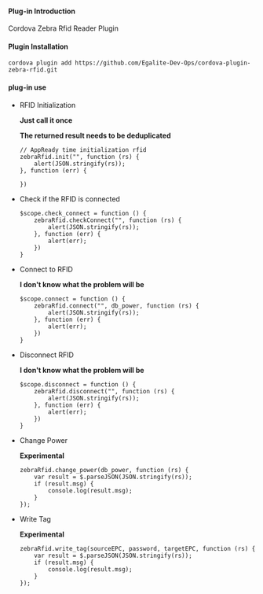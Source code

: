 #### Plug-in Introduction
Cordova Zebra Rfid Reader Plugin

#### Plugin Installation
`cordova plugin add https://github.com/Egalite-Dev-Ops/cordova-plugin-zebra-rfid.git`

#### plug-in use
- RFID Initialization
	
	**Just call it once**
	
	**The returned result needs to be deduplicated**
	```
	// AppReady time initialization rfid
	zebraRfid.init("", function (rs) {
		alert(JSON.stringify(rs));
	}, function (err) {
		
	})
	```
- Check if the RFID is connected
	```
	$scope.check_connect = function () {
		zebraRfid.checkConnect("", function (rs) {
			alert(JSON.stringify(rs));
		}, function (err) {
			alert(err);
		})
	}
	```


- Connect to RFID

	**I don't know what the problem will be**
	```
	$scope.connect = function () {
		zebraRfid.connect("", db_power, function (rs) {
			alert(JSON.stringify(rs));
		}, function (err) {
			alert(err);
		})
	}
	```

- Disconnect RFID

	**I don't know what the problem will be**
	```
	$scope.disconnect = function () {
		zebraRfid.disconnect("", function (rs) {
			alert(JSON.stringify(rs));
		}, function (err) {
			alert(err);
		})
	}
	```
- Change Power

	**Experimental**
	```
	zebraRfid.change_power(db_power, function (rs) {
		var result = $.parseJSON(JSON.stringify(rs));
		if (result.msg) {
			console.log(result.msg);
		}
	});
	```
- Write Tag

	**Experimental**
	```
	zebraRfid.write_tag(sourceEPC, password, targetEPC, function (rs) {
		var result = $.parseJSON(JSON.stringify(rs));
		if (result.msg) {
			console.log(result.msg);
		}
	});